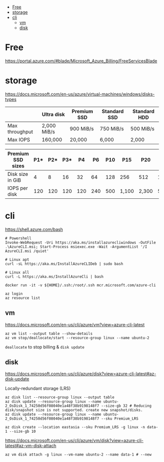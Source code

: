 <!-- TOC -->

- [Free](#free)
- [storage](#storage)
- [cli](#cli)
    - [vm](#vm)
    - [disk](#disk)

<!-- /TOC -->

# Free
https://portal.azure.com/#blade/Microsoft_Azure_Billing/FreeServicesBlade

# storage
https://docs.microsoft.com/en-us/azure/virtual-machines/windows/disks-types

||Ultra disk|Premium SSD|Standard SSD|Standard HDD|
|---|---|---|---|---|
|Max throughput|2,000 MiB/s|900 MiB/s|750 MiB/s|500 MiB/s|
|Max IOPS|160,000|20,000|6,000|2,000|

|Premium SSD sizes |P1*|P2*|P3*|P4|P6|P10|P15|P20|P30|P40|P50|P60|P70|P80|
|---|---|---|---|---|---|---|---|---|---|---|---|---|---|---|
|Disk size in GiB|4|8|16|32|64|128|256|512|1,024|2,048|4,096|8,192|16,384|32,767|
|IOPS per disk|120|120|120|120|240|500|1,100|2,300|5,000|7,500|7,500|16,000|18,000|20,000|

# cli
https://shell.azure.com/bash

    # Powershell
    Invoke-WebRequest -Uri https://aka.ms/installazurecliwindows -OutFile .\AzureCLI.msi; Start-Process msiexec.exe -Wait -ArgumentList '/I AzureCLI.msi /quiet'

    # Linux apt
    curl -sL https://aka.ms/InstallAzureCLIDeb | sudo bash

    # Linux all
    curl -L https://aka.ms/InstallAzureCli | bash
    
    docker run -it -v ${HOME}/.ssh:/root/.ssh mcr.microsoft.com/azure-cli
    
    az login
    az resource list

## vm
https://docs.microsoft.com/en-us/cli/azure/vm?view=azure-cli-latest
    
    az vm list --output table --show-details
    az vm stop/deallocate/start --resource-group linux --name ubuntu-2     

`deallocate` to stop billing & `disk update`

## disk
https://docs.microsoft.com/en-us/cli/azure/disk?view=azure-cli-latest#az-disk-update

Locally-redundant storage (LRS)

    az disk list --resource-group linux --output table
    az disk update --resource-group linux --name ubuntu-2_OsDisk_1_74250d56f08040e1a48f38b9198148f7 --size-gb 32 # Reducing disk/snapshot size is not supported. create new snapshot/disks.
    az disk update --resource-group linux --name ubuntu-2_OsDisk_1_74250d56f08040e1a48f38b9198148f7 --sku Premium_LRS

    az disk create --location eastasia --sku Premium_LRS -g linux -n data-1 --size-gb 10
    
https://docs.microsoft.com/en-us/cli/azure/vm/disk?view=azure-cli-latest#az-vm-disk-attach

    az vm disk attach -g linux --vm-name ubuntu-2 --name data-1 # --new